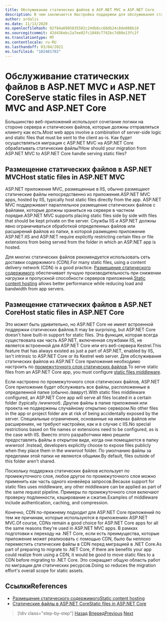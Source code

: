 ```yaml
---
title: Обслуживание статических файлов в ASP.NET MVC и ASP.NET Core
description: В чем заключается Настройка поддержки для обслуживания статических файлов в ASP.NET Core, по сравнению с ASP.NET MVC в службах IIS?
author: ardalis
ms.date: 11/13/2020
ms.openlocfilehash: 02f84a6985835502c24db8cc68db24c8de086b18
ms.sourcegitcommit: 42d436ebc2a7ee02fc1848c7742bc7d80e13fc2f
ms.translationtype: MT
ms.contentlocale: ru-RU
ms.lasthandoff: 03/04/2021
ms.locfileid: "102401702"
---
```

# <a name="serve-static-files-in-aspnet-mvc-and-aspnet-core"></a><span data-ttu-id="e0786-103">Обслуживание статических файлов в ASP.NET MVC и ASP.NET Core</span><span class="sxs-lookup"><span data-stu-id="e0786-103">Serve static files in ASP.NET MVC and ASP.NET Core</span></span>

<span data-ttu-id="e0786-104">Большинство веб-приложений используют сочетание логики на стороне сервера и статических файлов, которые должны отправляться клиенту как есть.</span><span class="sxs-lookup"><span data-stu-id="e0786-104">Most web apps involve a combination of server-side logic and static files that must be sent to the client as-is.</span></span> <span data-ttu-id="e0786-105">Как будет осуществляться миграция с ASP.NET MVC на ASP.NET Core обрабатывать статические файлы?</span><span class="sxs-lookup"><span data-stu-id="e0786-105">How should your migration from ASP.NET MVC to ASP.NET Core handle serving static files?</span></span>

## <a name="host-static-files-in-aspnet-mvc"></a><span data-ttu-id="e0786-106">Размещение статических файлов в ASP.NET MVC</span><span class="sxs-lookup"><span data-stu-id="e0786-106">Host static files in ASP.NET MVC</span></span>

<span data-ttu-id="e0786-107">ASP.NET приложения MVC, размещенные в IIS, обычно размещают статические файлы непосредственно из приложения.</span><span class="sxs-lookup"><span data-stu-id="e0786-107">ASP.NET MVC apps, hosted by IIS, typically host static files directly from the app.</span></span> <span data-ttu-id="e0786-108">ASP.NET MVC поддерживает параллельное размещение статических файлов с файлами, которые должны храниться на сервере в частном порядке.</span><span class="sxs-lookup"><span data-stu-id="e0786-108">ASP.NET MVC supports placing static files side by side with files that should be kept private on the server.</span></span> <span data-ttu-id="e0786-109">Службы IIS и ASP.NET должны явно ограничиваться обработкой определенных файлов или расширений файлов из папки, в которой размещено приложение ASP.NET.</span><span class="sxs-lookup"><span data-stu-id="e0786-109">IIS and ASP.NET require explicitly restricting certain files or file extensions from being served from the folder in which an ASP.NET app is hosted.</span></span>

<span data-ttu-id="e0786-110">Для многих статических файлов рекомендуется использовать сеть доставки содержимого (CDN).</span><span class="sxs-lookup"><span data-stu-id="e0786-110">For many static files, using a content delivery network (CDN) is a good practice.</span></span> <span data-ttu-id="e0786-111">[Размещение статического содержимого](/azure/architecture/patterns/static-content-hosting) обеспечивает лучшую производительность при снижении нагрузки и пропускной способности серверов приложений.</span><span class="sxs-lookup"><span data-stu-id="e0786-111">[Static content hosting](/azure/architecture/patterns/static-content-hosting) allows better performance while reducing load and bandwidth from app servers.</span></span>

## <a name="host-static-files-in-aspnet-core"></a><span data-ttu-id="e0786-112">Размещение статических файлов в ASP.NET Core</span><span class="sxs-lookup"><span data-stu-id="e0786-112">Host static files in ASP.NET Core</span></span>

<span data-ttu-id="e0786-113">Это может быть удивительно, но ASP.NET Core не имеет встроенной поддержки статических файлов.</span><span class="sxs-lookup"><span data-stu-id="e0786-113">It may be surprising, but ASP.NET Core doesn't have built-in support for static files.</span></span> <span data-ttu-id="e0786-114">Эта функция, которая всегда существовала как часть ASP.NET, включенная службами IIS, не является встроенной для ASP.NET Core или его веб-сервера Kestrel.</span><span class="sxs-lookup"><span data-stu-id="e0786-114">This feature that has always existed as just a part of ASP.NET, enabled by IIS, isn't intrinsic to ASP.NET Core or its Kestrel web server.</span></span> <span data-ttu-id="e0786-115">Для обслуживания статических файлов из ASP.NET Core приложения необходимо настроить по [промежуточного слоя статических файлов](/aspnet/core/fundamentals/static-files).</span><span class="sxs-lookup"><span data-stu-id="e0786-115">To serve static files from an ASP.NET Core app, you must configure [static files middleware](/aspnet/core/fundamentals/static-files).</span></span>

<span data-ttu-id="e0786-116">Если настроено по промежуточного слоя статических файлов, ASP.NET Core приложение будет обслуживать все файлы, расположенные в определенной папке (обычно */ввврут*).</span><span class="sxs-lookup"><span data-stu-id="e0786-116">With static files middleware configured, an ASP.NET Core app will serve all files located in a certain folder (typically */wwwroot*).</span></span> <span data-ttu-id="e0786-117">Другие файлы в папке приложения или проекта не подвержены случайному открытию сервером.</span><span class="sxs-lookup"><span data-stu-id="e0786-117">No other files in the app or project folder are at risk of being accidentally exposed by the server.</span></span> <span data-ttu-id="e0786-118">Специальные ограничения, основанные на именах файлов или расширениях, не требуют настройки, как и в случае с IIS.</span><span class="sxs-lookup"><span data-stu-id="e0786-118">No special restrictions based on file names or extensions need to be configured, as is the case with IIS.</span></span> <span data-ttu-id="e0786-119">Вместо этого разработчики явно решили предоставлять файлы в открытом виде, когда они помещаются в папку *wwwroot* .</span><span class="sxs-lookup"><span data-stu-id="e0786-119">Instead, developers explicitly choose to expose files publicly when they place them in the *wwwroot* folder.</span></span> <span data-ttu-id="e0786-120">По умолчанию файлы за пределами этой папки не являются общими.</span><span class="sxs-lookup"><span data-stu-id="e0786-120">By default, files outside of this folder aren't shared.</span></span>

<span data-ttu-id="e0786-121">Поскольку поддержка статических файлов использует по промежуточного слоя, любое другое по промежуточного слоя можно применить как часть одного конвейера запросов.</span><span class="sxs-lookup"><span data-stu-id="e0786-121">Because support for static files uses middleware, any other middleware can be applied as part of the same request pipeline.</span></span> <span data-ttu-id="e0786-122">Примеры по промежуточного слоя включают проверку подлинности, кэширование и сжатие.</span><span class="sxs-lookup"><span data-stu-id="e0786-122">Examples of middleware include authentication, caching, and compression.</span></span>

<span data-ttu-id="e0786-123">Конечно, CDN по-прежнему подходит для ASP.NET Core приложений по тем же причинам, которые используются в приложениях ASP.NET MVC.</span><span class="sxs-lookup"><span data-stu-id="e0786-123">Of course, CDNs remain a good choice for ASP.NET Core apps for all the same reasons they're used in ASP.NET MVC apps.</span></span> <span data-ttu-id="e0786-124">В рамках подготовки к переходу на .NET Core, если есть преимущества, которые приложение может реализовать с помощью CDN, было бы неплохо переместить статические файлы в CDN перед миграцией в .NET Core.</span><span class="sxs-lookup"><span data-stu-id="e0786-124">As part of preparing to migrate to .NET Core, if there are benefits your app could realize from using a CDN, it would be good to move static files to a CDN before migrating to .NET Core.</span></span> <span data-ttu-id="e0786-125">Это сокращает общую область работ по миграции для статических ресурсов.</span><span class="sxs-lookup"><span data-stu-id="e0786-125">Doing so reduces the migration effort's overall scope for static assets.</span></span>

## <a name="references"></a><span data-ttu-id="e0786-126">Ссылки</span><span class="sxs-lookup"><span data-stu-id="e0786-126">References</span></span>

- [<span data-ttu-id="e0786-127">Размещение статического содержимого</span><span class="sxs-lookup"><span data-stu-id="e0786-127">Static content hosting</span></span>](/azure/architecture/patterns/static-content-hosting)
- [<span data-ttu-id="e0786-128">Статические файлы в ASP.NET Core</span><span class="sxs-lookup"><span data-stu-id="e0786-128">Static files in ASP.NET Core</span></span>](/aspnet/core/fundamentals/static-files)

>[!div class="step-by-step"]
><span data-ttu-id="e0786-129">[Назад](hosting-differences.md)
>[Вперед](dependency-injection-differences.md)</span><span class="sxs-lookup"><span data-stu-id="e0786-129">[Previous](hosting-differences.md)
[Next](dependency-injection-differences.md)</span></span>
